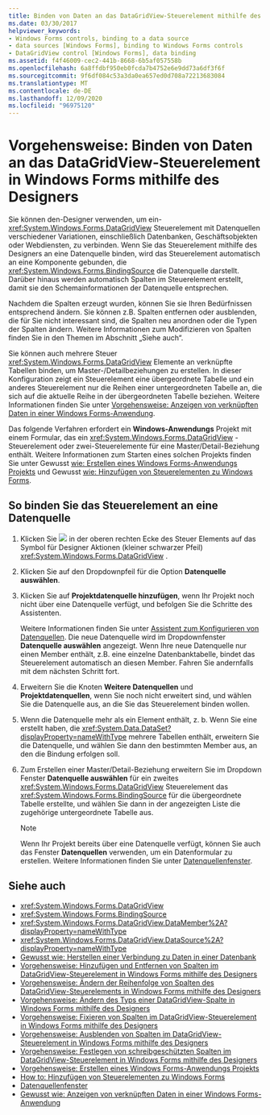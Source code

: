 ```yaml
---
title: Binden von Daten an das DataGridView-Steuerelement mithilfe des Designers
ms.date: 03/30/2017
helpviewer_keywords:
- Windows Forms controls, binding to a data source
- data sources [Windows Forms], binding to Windows Forms controls
- DataGridView control [Windows Forms], data binding
ms.assetid: f4f46009-cec2-441b-8668-6b5af057558b
ms.openlocfilehash: 6a8ffdbf950eb0fcda7b4752e6e9dd73a6df3f6f
ms.sourcegitcommit: 9f6df084c53a3da0ea657ed0d708a72213683084
ms.translationtype: MT
ms.contentlocale: de-DE
ms.lasthandoff: 12/09/2020
ms.locfileid: "96975120"
---
```

# <a name="how-to-bind-data-to-the-windows-forms-datagridview-control-using-the-designer"></a>Vorgehensweise: Binden von Daten an das DataGridView-Steuerelement in Windows Forms mithilfe des Designers

Sie können den-Designer verwenden, um ein- <xref:System.Windows.Forms.DataGridView> Steuerelement mit Datenquellen verschiedener Variationen, einschließlich Datenbanken, Geschäftsobjekten oder Webdiensten, zu verbinden. Wenn Sie das Steuerelement mithilfe des Designers an eine Datenquelle binden, wird das Steuerelement automatisch an eine Komponente gebunden, die <xref:System.Windows.Forms.BindingSource> die Datenquelle darstellt. Darüber hinaus werden automatisch Spalten im Steuerelement erstellt, damit sie den Schemainformationen der Datenquelle entsprechen.

 Nachdem die Spalten erzeugt wurden, können Sie sie Ihren Bedürfnissen entsprechend ändern. Sie können z.B. Spalten entfernen oder ausblenden, die für Sie nicht interessant sind, die Spalten neu anordnen oder die Typen der Spalten ändern. Weitere Informationen zum Modifizieren von Spalten finden Sie in den Themen im Abschnitt „Siehe auch“.

 Sie können auch mehrere Steuer <xref:System.Windows.Forms.DataGridView> Elemente an verknüpfte Tabellen binden, um Master-/Detailbeziehungen zu erstellen. In dieser Konfiguration zeigt ein Steuerelement eine übergeordnete Tabelle und ein anderes Steuerelement nur die Reihen einer untergeordneten Tabelle an, die sich auf die aktuelle Reihe in der übergeordneten Tabelle beziehen. Weitere Informationen finden Sie unter [Vorgehensweise: Anzeigen von verknüpften Daten in einer Windows Forms-Anwendung](/previous-versions/visualstudio/visual-studio-2013/57tx3hhe(v=vs.120)).

 Das folgende Verfahren erfordert ein **Windows-Anwendungs** Projekt mit einem Formular, das ein <xref:System.Windows.Forms.DataGridView> -Steuerelement oder zwei-Steuerelemente für eine Master/Detail-Beziehung enthält. Weitere Informationen zum Starten eines solchen Projekts finden Sie unter Gewusst [wie: Erstellen eines Windows Forms-Anwendungs Projekts](/visualstudio/ide/step-1-create-a-windows-forms-application-project) und Gewusst [wie: Hinzufügen von Steuerelementen zu Windows Forms](how-to-add-controls-to-windows-forms.md).

## <a name="to-bind-the-control-to-a-data-source"></a>So binden Sie das Steuerelement an eine Datenquelle

1. Klicken Sie ![ ](./media/designer-actions-glyph.gif) in der oberen rechten Ecke des Steuer Elements auf das Symbol für Designer Aktionen (kleiner schwarzer Pfeil) <xref:System.Windows.Forms.DataGridView> .

2. Klicken Sie auf den Dropdownpfeil für die Option **Datenquelle auswählen**.

3. Klicken Sie auf **Projektdatenquelle hinzufügen**, wenn Ihr Projekt noch nicht über eine Datenquelle verfügt, und befolgen Sie die Schritte des Assistenten.

     Weitere Informationen finden Sie unter [Assistent zum Konfigurieren von Datenquellen](/previous-versions/visualstudio/visual-studio-2013/w4dd7z6t(v=vs.120)). Die neue Datenquelle wird im Dropdownfenster **Datenquelle auswählen** angezeigt. Wenn Ihre neue Datenquelle nur einen Member enthält, z.B. eine einzelne Datenbanktabelle, bindet das Steuerelement automatisch an diesen Member. Fahren Sie andernfalls mit dem nächsten Schritt fort.

4. Erweitern Sie die Knoten **Weitere Datenquellen** und **Projektdatenquellen**, wenn Sie noch nicht erweitert sind, und wählen Sie die Datenquelle aus, an die Sie das Steuerelement binden wollen.

5. Wenn die Datenquelle mehr als ein Element enthält, z. b. Wenn Sie eine erstellt haben, die <xref:System.Data.DataSet?displayProperty=nameWithType> mehrere Tabellen enthält, erweitern Sie die Datenquelle, und wählen Sie dann den bestimmten Member aus, an den die Bindung erfolgen soll.

6. Zum Erstellen einer Master/Detail-Beziehung erweitern Sie im Dropdown Fenster **Datenquelle auswählen** für ein zweites <xref:System.Windows.Forms.DataGridView> Steuerelement das <xref:System.Windows.Forms.BindingSource> für die übergeordnete Tabelle erstellte, und wählen Sie dann in der angezeigten Liste die zugehörige untergeordnete Tabelle aus.

    > [!NOTE]
    > Wenn Ihr Projekt bereits über eine Datenquelle verfügt, können Sie auch das Fenster **Datenquellen** verwenden, um ein Datenformular zu erstellen. Weitere Informationen finden Sie unter [Datenquellenfenster](/previous-versions/visualstudio/visual-studio-2013/6ckyxa83(v=vs.120)).

## <a name="see-also"></a>Siehe auch

- <xref:System.Windows.Forms.DataGridView>
- <xref:System.Windows.Forms.BindingSource>
- <xref:System.Windows.Forms.DataGridView.DataMember%2A?displayProperty=nameWithType>
- <xref:System.Windows.Forms.DataGridView.DataSource%2A?displayProperty=nameWithType>
- [Gewusst wie: Herstellen einer Verbindung zu Daten in einer Datenbank](/previous-versions/visualstudio/visual-studio-2013/fxk9yw1t(v=vs.120))
- [Vorgehensweise: Hinzufügen und Entfernen von Spalten im DataGridView-Steuerelement in Windows Forms mithilfe des Designers](add-and-remove-columns-in-the-datagrid-using-the-designer.md)
- [Vorgehensweise: Ändern der Reihenfolge von Spalten des DataGridView-Steuerelements in Windows Forms mithilfe des Designers](change-the-order-of-columns-in-the-datagrid-using-the-designer.md)
- [Vorgehensweise: Ändern des Typs einer DataGridView-Spalte in Windows Forms mithilfe des Designers](change-the-type-of-a-wf-datagridview-column-using-the-designer.md)
- [Vorgehensweise: Fixieren von Spalten im DataGridView-Steuerelement in Windows Forms mithilfe des Designers](freeze-columns-in-the-datagrid-using-the-designer.md)
- [Vorgehensweise: Ausblenden von Spalten im DataGridView-Steuerelement in Windows Forms mithilfe des Designers](hide-columns-in-the-datagrid-using-the-designer.md)
- [Vorgehensweise: Festlegen von schreibgeschützten Spalten im DataGridView-Steuerelement in Windows Forms mithilfe des Designers](make-columns-read-only-in-the-datagrid-using-the-designer.md)
- [Vorgehensweise: Erstellen eines Windows Forms-Anwendungs Projekts](/visualstudio/ide/step-1-create-a-windows-forms-application-project)
- [How to: Hinzufügen von Steuerelementen zu Windows Forms](how-to-add-controls-to-windows-forms.md)
- [Datenquellenfenster](/previous-versions/visualstudio/visual-studio-2013/6ckyxa83(v=vs.120))
- [Gewusst wie: Anzeigen von verknüpften Daten in einer Windows Forms-Anwendung](/previous-versions/visualstudio/visual-studio-2013/57tx3hhe(v=vs.120))
